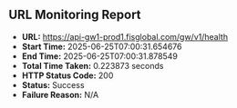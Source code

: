 ## URL Monitoring Report

- **URL:** https://api-gw1-prod1.fisglobal.com/gw/v1/health
- **Start Time:** 2025-06-25T07:00:31.654676
- **End Time:** 2025-06-25T07:00:31.878549
- **Total Time Taken:** 0.223873 seconds
- **HTTP Status Code:** 200
- **Status:** Success
- **Failure Reason:** N/A
